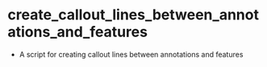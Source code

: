 # create_callout_lines_between_annotations_and_features

* A script for creating callout lines between annotations and features
